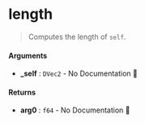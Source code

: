 # length

>  Computes the length of `self`.

#### Arguments

- **\_self** : `DVec2` \- No Documentation 🚧

#### Returns

- **arg0** : `f64` \- No Documentation 🚧